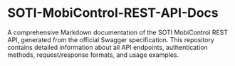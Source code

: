 # SOTI-MobiControl-REST-API-Docs
A comprehensive Markdown documentation of the SOTI MobiControl REST API, generated from the official Swagger specification. This repository contains detailed information about all API endpoints, authentication methods, request/response formats, and usage examples.

